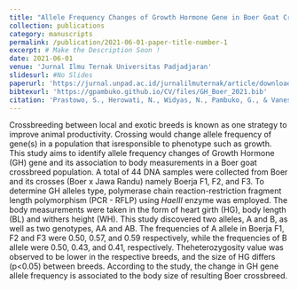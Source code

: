 ```yaml
---
title: "Allele Frequency Changes of Growth Hormone Gene in Boer Goat Crossbreed Population and Its Association to Body Measurements"
collection: publications
category: manuscripts
permalink: /publication/2021-06-01-paper-title-number-1
excerpt: # Make the Description Soon !
date: 2021-06-01
venue: 'Jurnal Ilmu Ternak Universitas Padjadjaran'
slidesurl: #No Slides
paperurl: 'https://jurnal.unpad.ac.id/jurnalilmuternak/article/download/33425/15846'
bibtexurl: 'https://gpambuko.github.io/CV/files/GH_Boer_2021.bib'
citation: 'Prastowo, S., Herowati, N., Widyas, N., Pambuko, G., & Vanessa, R. (2021). Perubahan frekuensi alel gen Growth Hormone pada populasi kambing keturunan Boer dan hubungannya dengan ukuran tubuh. Jurnal Ilmu Ternak Universitas Padjadjaran, 21(1), 18–26. https://doi.org/10.24198/JIT.V21I1.33425'
---
```

Crossbreeding between local and exotic breeds is known as one strategy to improve animal productivity. Crossing would change allele frequency of gene(s) in a population that isresponsible to phenotype such as growth. This study aims to identify allele frequency changes of Growth Hormone (GH) gene and its association to body measurements in a Boer goat crossbreed population. A total of 44 DNA samples were collected from Boer and its crosses (Boer x Jawa Randu) namely Boerja F1, F2, and F3. To determine GH alleles type, polymerase chain reaction-restriction fragment length polymorphism (PCR - RFLP) using _HaeIII_ enzyme was employed. The body measurements were taken in the form of heart girth (HG), body length (BL) and withers height (WH). This study discovered two alleles, A and B, as well as two genotypes, AA and AB. The frequencies of A allele in Boerja F1, F2 and F3 were 0.50, 0.57, and 0.59 respectively, while the frequencies of B allele were 0.50, 0.43, and 0.41, respectively. Theheterozygosity value was observed to be lower in the respective breeds, and the size of HG differs (p<0.05) between breeds. According to the study, the change in GH gene allele frequency is associated to the body size of resulting Boer crossbreed.